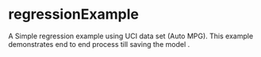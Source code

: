 # regressionExample

A Simple regression example using UCI data set (Auto MPG). This example demonstrates end to end process till saving the model .
